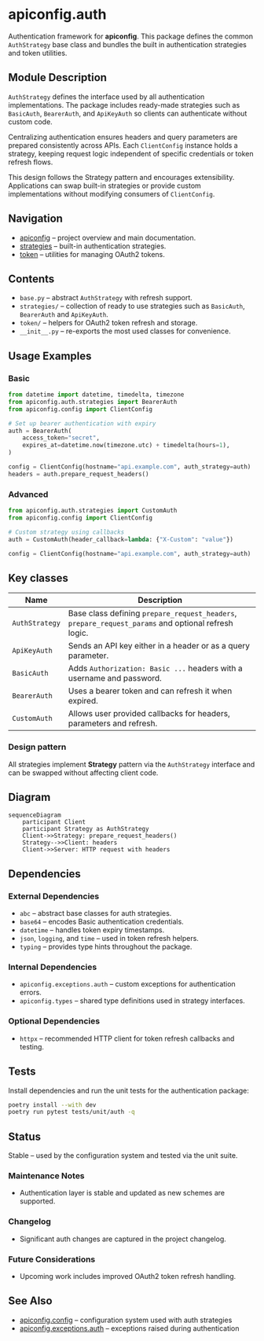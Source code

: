 # apiconfig.auth

Authentication framework for **apiconfig**.  This package defines the common `AuthStrategy` base class and bundles the built in authentication strategies and token utilities.

## Module Description

`AuthStrategy` defines the interface used by all authentication implementations.
The package includes ready-made strategies such as `BasicAuth`, `BearerAuth`,
and `ApiKeyAuth` so clients can authenticate without custom code.

Centralizing authentication ensures headers and query parameters are prepared
consistently across APIs. Each `ClientConfig` instance holds a strategy, keeping
request logic independent of specific credentials or token refresh flows.

This design follows the Strategy pattern and encourages extensibility.
Applications can swap built-in strategies or provide custom implementations
without modifying consumers of `ClientConfig`.

## Navigation
- [apiconfig](../README.md) – project overview and main documentation.
- [strategies](./strategies/README.md) – built-in authentication strategies.
- [token](./token/README.md) – utilities for managing OAuth2 tokens.

## Contents
- `base.py` – abstract `AuthStrategy` with refresh support.
- `strategies/` – collection of ready to use strategies such as `BasicAuth`, `BearerAuth` and `ApiKeyAuth`.
- `token/` – helpers for OAuth2 token refresh and storage.
- `__init__.py` – re-exports the most used classes for convenience.

## Usage Examples

### Basic
```python
from datetime import datetime, timedelta, timezone
from apiconfig.auth.strategies import BearerAuth
from apiconfig.config import ClientConfig

# Set up bearer authentication with expiry
auth = BearerAuth(
    access_token="secret",
    expires_at=datetime.now(timezone.utc) + timedelta(hours=1),
)

config = ClientConfig(hostname="api.example.com", auth_strategy=auth)
headers = auth.prepare_request_headers()
```

### Advanced
```python
from apiconfig.auth.strategies import CustomAuth
from apiconfig.config import ClientConfig

# Custom strategy using callbacks
auth = CustomAuth(header_callback=lambda: {"X-Custom": "value"})

config = ClientConfig(hostname="api.example.com", auth_strategy=auth)
```

## Key classes
| Name | Description |
| ---- | ----------- |
| `AuthStrategy` | Base class defining `prepare_request_headers`, `prepare_request_params` and optional refresh logic. |
| `ApiKeyAuth` | Sends an API key either in a header or as a query parameter. |
| `BasicAuth` | Adds `Authorization: Basic ...` headers with a username and password. |
| `BearerAuth` | Uses a bearer token and can refresh it when expired. |
| `CustomAuth` | Allows user provided callbacks for headers, parameters and refresh. |

### Design pattern
All strategies implement **Strategy** pattern via the `AuthStrategy` interface and can be swapped without affecting client code.

## Diagram
```mermaid
sequenceDiagram
    participant Client
    participant Strategy as AuthStrategy
    Client->>Strategy: prepare_request_headers()
    Strategy-->>Client: headers
    Client->>Server: HTTP request with headers
```

## Dependencies

### External Dependencies
- `abc` – abstract base classes for auth strategies.
- `base64` – encodes Basic authentication credentials.
- `datetime` – handles token expiry timestamps.
- `json`, `logging`, and `time` – used in token refresh helpers.
- `typing` – provides type hints throughout the package.

### Internal Dependencies
- `apiconfig.exceptions.auth` – custom exceptions for authentication errors.
- `apiconfig.types` – shared type definitions used in strategy interfaces.

### Optional Dependencies
- `httpx` – recommended HTTP client for token refresh callbacks and testing.

## Tests
Install dependencies and run the unit tests for the authentication package:
```bash
poetry install --with dev
poetry run pytest tests/unit/auth -q
```

## Status
Stable – used by the configuration system and tested via the unit suite.

### Maintenance Notes
- Authentication layer is stable and updated as new schemes are supported.

### Changelog
- Significant auth changes are captured in the project changelog.

### Future Considerations
- Upcoming work includes improved OAuth2 token refresh handling.

## See Also
- [apiconfig.config](../config/README.md) – configuration system used with auth strategies
- [apiconfig.exceptions.auth](../exceptions/auth/README.md) – exceptions raised during authentication

